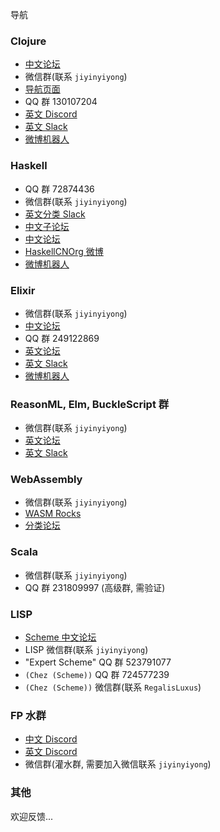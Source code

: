 导航

### Clojure

* [中文论坛](http://clojure-china.org)
* 微信群(联系 `jiyinyiyong`)
* [导航页面](http://map.clj.im)
* QQ 群 130107204
* [英文 Discord](https://discord.gg/X6yrEjc)
* [英文 Slack](http://clojurians.net/)
* [微博机器人](http://weibo.com/clojurechina)

### Haskell

* QQ 群 72874436
* 微信群(联系 `jiyinyiyong`)
* [英文分类 Slack](http://fpchat.com/)
* [中文子论坛](http://clj.im/c/haskell)
* [中文论坛](http://a.haskellcn.org)
* [HaskellCNOrg 微博](http://weibo.com/haskellcnorg)
* [微博机器人](http://weibo.com/haskellchina)

### Elixir

* 微信群(联系 `jiyinyiyong`)
* [中文论坛](http://elixir-cn.com)
* QQ 群 249122869
* [英文论坛](https://elixirforum.com/)
* [英文 Slack](http://elixir-slackin.herokuapp.com/)
* [微博机器人](http://weibo.com/elixircn)

### ReasonML, Elm, BuckleScript 群

* 微信群(联系 `jiyinyiyong`)
* [英文论坛](https://reasonml.chat/)
* [英文 Slack](https://elmlang.herokuapp.com/)

### WebAssembly

* 微信群(联系 `jiyinyiyong`)
* [WASM Rocks](http://wasmrocks.com)
* [分类论坛](https://www.w3ctech.com/category/18)

### Scala

* 微信群(联系 `jiyinyiyong`)
* QQ 群 231809997 (高级群, 需验证)

### LISP

* [Scheme 中文论坛](http://theschemer.org)
* LISP 微信群(联系 `jiyinyiyong`)
* "Expert Scheme" QQ 群 523791077
* `(Chez (Scheme))` QQ 群 724577239
* `(Chez (Scheme))` 微信群(联系 `RegalisLuxus`)

### FP 水群

* [中文 Discord](https://discord.gg/CXkwkFC)
* [英文 Discord](https://discord.gg/nntGvbh)
* 微信群(灌水群, 需要加入微信联系 `jiyinyiyong`)

### 其他

欢迎反馈...
